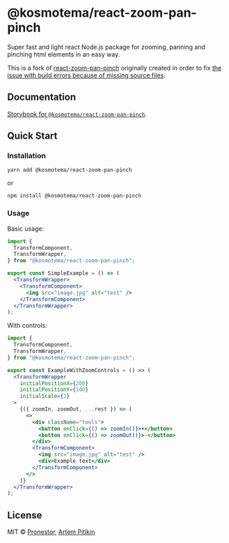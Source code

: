 # @kosmotema/react-zoom-pan-pinch

Super fast and light react Node.js package for zooming, panning and pinching html elements in an easy way.

This is a fork of [react-zoom-pan-pinch](https://github.com/prc5/react-zoom-pan-pinch) originally created in order to fix [the issue with build errors because of missing source files](https://github.com/prc5/react-zoom-pan-pinch/issues/265).

## Documentation

[Storybook for `@kosmotema/react-zoom-pan-pinch`](https://kosmotema.github.io/react-zoom-pan-pinch/).

## Quick Start

### Installation

```shell
yarn add @kosmotema/react-zoom-pan-pinch
```

or

```shell
npm install @kosmotema/react-zoom-pan-pinch
```

### Usage

Basic usage:

```jsx
import {
  TransformComponent,
  TransformWrapper,
} from "@kosmotema/react-zoom-pan-pinch";

export const SimpleExample = () => (
  <TransformWrapper>
    <TransformComponent>
      <img src="image.jpg" alt="test" />
    </TransformComponent>
  </TransformWrapper>
);
```

With controls:

```jsx
import {
  TransformComponent,
  TransformWrapper,
} from "@kosmotema/react-zoom-pan-pinch";

export const ExampleWithZoomControls = () => (
  <TransformWrapper
    initialPositionX={200}
    initialPositionY={100}
    initialScale={1}
  >
    {({ zoomIn, zoomOut, ...rest }) => (
      <>
        <div className="tools">
          <button onClick={() => zoomIn()}>+</button>
          <button onClick={() => zoomOut()}>-</button>
        </div>
        <TransformComponent>
          <img src="image.jpg" alt="test" />
          <div>Example text</div>
        </TransformComponent>
      </>
    )}
  </TransformWrapper>
);
```

## License

MIT © [Pronestor](https://github.com/proNestorAps), [Artem Pitikin](https://github.com/kosmotema)
